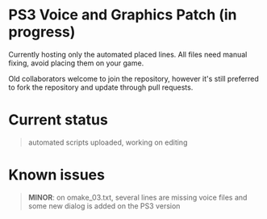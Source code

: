 # PS3 Voice and Graphics Patch (in progress)

Currently hosting only the automated placed lines. All files need manual fixing, avoid placing them on your game.

Old collaborators welcome to join the repository, however it's still preferred to fork the repository and update through pull requests.

# Current status

> automated scripts uploaded, working on editing

# Known issues

> **MINOR**: on omake_03.txt, several lines are missing voice files and some new dialog is added on the PS3 version
